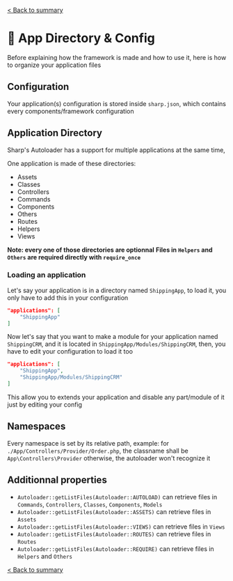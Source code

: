 [< Back to summary](../home.md)

# 📁 App Directory & Config

Before explaining how the framework is made and how to use it,
here is how to organize your application files

## Configuration

Your application(s) configuration is stored inside `sharp.json`,
which contains every components/framework configuration

## Application Directory

Sharp's Autoloader has a support for multiple applications at the same time,

One application is made of these directories:
- Assets
- Classes
- Controllers
- Commands
- Components
- Others
- Routes
- Helpers
- Views

**Note: every one of those directories are optionnal**
**Files in `Helpers` and `Others` are required directly with `require_once`**

### Loading an application

Let's say your application is in a directory named `ShippingApp`, to load it,
you only have to add this in your configuration

```json
"applications": [
    "ShippingApp"
]
```

Now let's say that you want to make a module for your application named `ShippingCRM`, and it is
located in `ShippingApp/Modules/ShippingCRM`, then, you have to edit your configuration to load it too

```json
"applications": [
    "ShippingApp",
    "ShippingApp/Modules/ShippingCRM"
]
```

This allow you to extends your application and disable any part/module of it just by editing your config

## Namespaces

Every namespace is set by its relative path, example: for `./App/Controllers/Provider/Order.php`, the classname shall be `App\Controllers\Provider` otherwise, the autoloader won't recognize it

## Additionnal properties

- `Autoloader::getListFiles(Autoloader::AUTOLOAD)` can retrieve files in `Commands`, `Controllers`, `Classes`, `Components`, `Models`
- `Autoloader::getListFiles(Autoloader::ASSETS)` can retrieve files in `Assets`
- `Autoloader::getListFiles(Autoloader::VIEWS)` can retrieve files in `Views`
- `Autoloader::getListFiles(Autoloader::ROUTES)` can retrieve files in `Routes`
- `Autoloader::getListFiles(Autoloader::REQUIRE)` can retrieve files in `Helpers` and `Others`



[< Back to summary](../home.md)